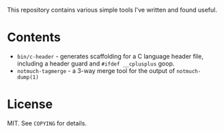 This repository contains various simple tools I've written and found useful.

# Contents

* `bin/c-header` - generates scaffolding for a C language header file,
  including a header guard and `#ifdef __cplusplus` goop.
* `notmuch-tagmerge` - a 3-way merge tool for the output of
  `notmuch-dump(1)`

# License

MIT. See `COPYING` for details.
